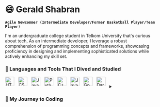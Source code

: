 # 😄 Gerald Shabran

**`Agile Newcommer (Intermediate Developer/Former Basketball Player/Team Player)`**

I'm an undergraduate college student in Telkom University that's curious about tech, As an intermediate developer, I leverage a robust comprehension of programming concepts and frameworks, showcasing proficiency in designing and implementing sophisticated solutions while actively enhancing my skill set.

### 🧰 Languages and Tools That I Dived and Studied

<img align="left" alt="HTML" width="30px" style="padding-right:10px;" src="https://cdn.jsdelivr.net/gh/devicons/devicon/icons/html5/html5-plain.svg" />
<img align="left" alt="CSS" width="30px" style="padding-right:10px;" src="https://cdn.jsdelivr.net/gh/devicons/devicon/icons/css3/css3-plain.svg" />
<img align="left" alt="JavaScript" width="30px" style="padding-right:10px;" src="https://cdn.jsdelivr.net/gh/devicons/devicon/icons/javascript/javascript-plain.svg" />
<img align="left" alt="Python" width="30px" style="padding-right:10px;" src="https://cdn.jsdelivr.net/gh/devicons/devicon/icons/python/python-plain.svg" />
<img align="left" alt="C++" width="30px" style="padding-right:10px;" src="https://cdn.jsdelivr.net/gh/devicons/devicon/icons/cplusplus/cplusplus-line.svg" />
<img align="left" alt="Java" width="30px" style="padding-right:10px;" src="https://cdn.jsdelivr.net/gh/devicons/devicon/icons/java/java-original.svg"/>
<img align="left" alt="Go" width="30px" style="padding-right:10px;" src="https://cdn.jsdelivr.net/gh/devicons/devicon/icons/go/go-original-wordmark.svg"/>
<img align="left" alt="Dart" width="30px" style="padding-right:10px;" src="https://cdn.jsdelivr.net/gh/devicons/devicon/icons/dart/dart-original.svg"/>

#

<details>
   <summary><h3>🤠 My Journey to Coding</h3></summary>
     My journey into coding began when I found myself deeply engrossed in a game that piqued my curiosity. As I played, I couldn't help but wonder about the intricate mechanisms and algorithms that powered the virtual world I was navigating. The desire to unravel the mystery behind the game's inner workings ignited a spark within me, prompting me to delve into the realm of coding. The fascination with understanding the logic and code that brought the game to life motivated me to explore programming languages and develop my skills.


